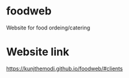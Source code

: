 # foodweb
Website for food ordeing/catering 

# Website link 

https://kunjthemodi.github.io/foodweb/#clients
